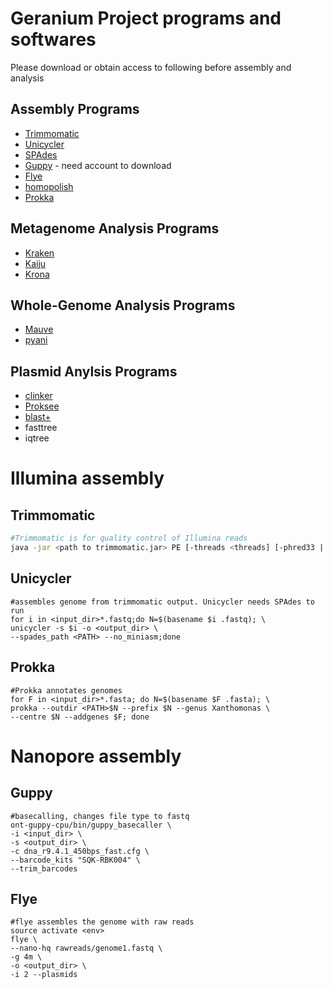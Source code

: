 # Geranium Project programs and softwares
Please download or obtain access to following before assembly and analysis

## Assembly Programs
- [Trimmomatic](https://github.com/usadellab/Trimmomatic)
- [Unicycler](https://github.com/rrwick/Unicycler)
- [SPAdes](https://github.com/ablab/spades)
- [Guppy](https://nanoporetech.com/community) - need account to download
- [Flye](https://github.com/fenderglass/Flye)
- [homopolish](https://github.com/ythuang0522/homopolish)
- [Prokka](https://github.com/tseemann/prokka)
## Metagenome Analysis Programs
- [Kraken](http://ccb.jhu.edu/software/kraken/)
- [Kaiju](https://github.com/bioinformatics-centre/kaiju)
- [Krona](https://github.com/marbl/Krona/releases)
## Whole-Genome Analysis Programs
- [Mauve](https://darlinglab.org/mauve/download.html)
- [pyani](https://github.com/widdowquinn/pyani)
## Plasmid Anylsis Programs
- [clinker](https://github.com/gamcil/clinker)
- [Proksee](https://proksee.ca/)
- [blast+](https://ftp.ncbi.nlm.nih.gov/blast/executables/blast+/LATEST/)
- fasttree
- iqtree

# Illumina assembly
## Trimmomatic
```bash
#Trimmomatic is for quality control of Illumina reads
java -jar <path to trimmomatic.jar> PE [-threads <threads] [-phred33 | -phred64] [-trimlog <logFile>] <input 1> <input 2> <paired output 1> <unpaired output 1> <paired output 2> <unpaired output 2> <step 1>
```
## Unicycler
```
#assembles genome from trimmomatic output. Unicycler needs SPAdes to run
for i in <input_dir>*.fastq;do N=$(basename $i .fastq); \
unicycler -s $i -o <output_dir> \
--spades_path <PATH> --no_miniasm;done
```
## Prokka
```
#Prokka annotates genomes
for F in <input_dir>*.fasta; do N=$(basename $F .fasta); \
prokka --outdir <PATH>$N --prefix $N --genus Xanthomonas \
--centre $N --addgenes $F; done
```

# Nanopore assembly
## Guppy
```
#basecalling, changes file type to fastq
ont-guppy-cpu/bin/guppy_basecaller \
-i <input_dir> \
-s <output_dir> \
-c dna_r9.4.1_450bps_fast.cfg \
--barcode_kits "SQK-RBK004" \
--trim_barcodes
```
## Flye
```
#flye assembles the genome with raw reads
source activate <env>
flye \
--nano-hq rawreads/genome1.fastq \
-g 4m \
-o <output_dir> \
-i 2 --plasmids



